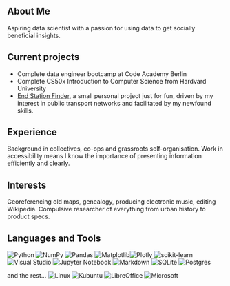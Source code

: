 ## About Me

Aspiring data scientist with a passion for using data to get socially beneficial insights.

## Current projects
- Complete data engineer bootcamp at Code Academy Berlin
- Complete CS50x Introduction to Computer Science from Hardvard University
- [End Station Finder](https://github.com/sian0x0/End-Station), a small personal project just for fun, driven by my interest in public transport networks and facilitated by my newfound skills.

## Experience

Background in collectives, co-ops and grassroots self-organisation. Work in accessibility means I know the importance of presenting information efficiently and clearly. 

## Interests

Georeferencing old maps, genealogy, producing electronic music, editing Wikipedia.
Compulsive researcher of everything from urban history to product specs.

## Languages and Tools
![Python](https://img.shields.io/badge/python-3670A0?style=for-the-badge&logo=python&logoColor=ffdd54) ![NumPy](https://img.shields.io/badge/numpy-%23013243.svg?style=for-the-badge&logo=numpy&logoColor=white) ![Pandas](https://img.shields.io/badge/pandas-%23150458.svg?style=for-the-badge&logo=pandas&logoColor=white) 
![Matplotlib](https://img.shields.io/badge/Matplotlib-%23ffffff.svg?style=for-the-badge&logo=Matplotlib&logoColor=black)![Plotly](https://img.shields.io/badge/Plotly-%233F4F75.svg?style=for-the-badge&logo=plotly&logoColor=white) 
![scikit-learn](https://img.shields.io/badge/scikit--learn-%23F7931E.svg?style=for-the-badge&logo=scikit-learn&logoColor=white)
![Visual Studio](https://img.shields.io/badge/Visual%20Studio-5C2D91.svg?style=for-the-badge&logo=visual-studio&logoColor=white) ![Jupyter Notebook](https://img.shields.io/badge/jupyter-%23FA0F00.svg?style=for-the-badge&logo=jupyter&logoColor=white) ![Markdown](https://img.shields.io/badge/markdown-%23000000.svg?style=for-the-badge&logo=markdown&logoColor=white)
![SQLite](https://img.shields.io/badge/sqlite-%2307405e.svg?style=for-the-badge&logo=sqlite&logoColor=white) ![Postgres](https://img.shields.io/badge/postgres-%23316192.svg?style=for-the-badge&logo=postgresql&logoColor=white)

and the rest...
![Linux](https://img.shields.io/badge/Linux-FCC624?style=for-the-badge&logo=linux&logoColor=black) ![Kubuntu](https://img.shields.io/badge/-KUbuntu-%230079C1?style=for-the-badge&logo=kubuntu&logoColor=white) ![LibreOffice](https://img.shields.io/badge/LibreOffice-%2318A303?style=for-the-badge&logo=LibreOffice&logoColor=white) ![Microsoft](https://img.shields.io/badge/Microsoft-0078D4?style=for-the-badge&logo=microsoft&logoColor=white)

